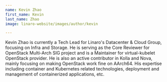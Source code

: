 ```yaml
---
name: Kevin Zhao
first_name: Kevin
last_name: Zhao
image: linaro-website/images/author/kevin

---
```


Kevin Zhao is currently a Tech Lead for Linaro's Datacenter & Cloud Group, focusing on Infra and Storage. He is serving as the Core Reviewer for OpenStack Multi-Arch SIG project and is a Maintainer for virtual-kubelet OpenStack provider. He is also an active contributor in Kolla and Nova, mainly focusing on making OpenStack work fine on AArch64. His expertise including container and Kubernetes related technologies, deployment and management of containerized applications, etc.
